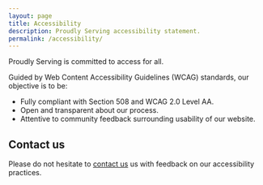 ```yaml
---
layout: page
title: Accessibility
description: Proudly Serving accessibility statement.
permalink: /accessibility/
---
```


Proudly Serving is committed to access for all.

Guided by Web Content Accessibility Guidelines (WCAG) standards, our objective is to be:

* Fully compliant with Section 508 and WCAG 2.0 Level AA.
* Open and transparent about our process.
* Attentive to community feedback surrounding usability of our website.

## Contact us

Please do not hesitate to [contact us](/contact) us with feedback on our accessibility practices.
